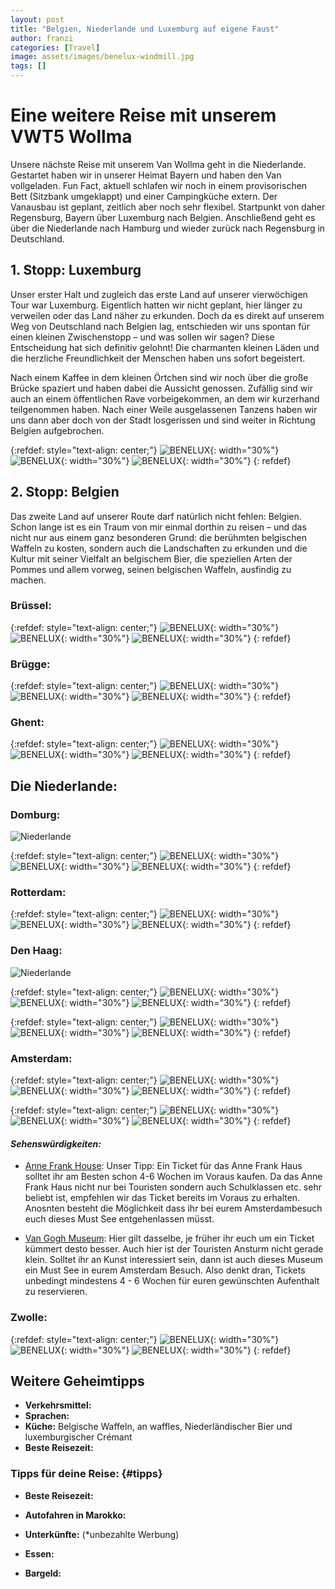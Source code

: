 ```yaml
---
layout: post
title: "Belgien, Niederlande und Luxemburg auf eigene Faust"
author: franzi
categories: [Travel]
image: assets/images/benelux-windmill.jpg
tags: []
---
```


# Eine weitere Reise mit unserem VWT5 Wollma

Unsere nächste Reise mit unserem Van Wollma geht in die Niederlande. Gestartet haben wir in unserer Heimat Bayern und haben den Van vollgeladen. Fun Fact, aktuell schlafen wir noch in einem provisorischen Bett (Sitzbank umgeklappt) und einer Campingküche extern. Der Vanausbau ist geplant, zeitlich aber noch sehr flexibel. Startpunkt von daher Regensburg, Bayern über Luxemburg nach Belgien. Anschließend geht es über die Niederlande nach Hamburg und wieder zurück nach Regensburg in Deutschland. 



## 1. Stopp: Luxemburg
Unser erster Halt und zugleich das erste Land auf unserer vierwöchigen Tour war Luxemburg. Eigentlich hatten wir nicht geplant, hier länger zu verweilen oder das Land näher zu erkunden. Doch da es direkt auf unserem Weg von Deutschland nach Belgien lag, entschieden wir uns spontan für einen kleinen Zwischenstopp – und was sollen wir sagen? Diese Entscheidung hat sich definitiv gelohnt! Die charmanten kleinen Läden und die herzliche Freundlichkeit der Menschen haben uns sofort begeistert.

Nach einem Kaffee in dem kleinen Örtchen sind wir noch über die große Brücke spaziert und haben dabei die Aussicht genossen. Zufällig sind wir auch an einem öffentlichen Rave vorbeigekommen, an dem wir kurzerhand teilgenommen haben. Nach einer Weile ausgelassenen Tanzens haben wir uns dann aber doch von der Stadt losgerissen und sind weiter in Richtung Belgien aufgebrochen.


{:refdef: style="text-align: center;"}
![BENELUX](/assets/images/Lux1.jpg){: width="30%"}
![BENELUX](/assets/images/Lux2.jpg){: width="30%"}
![BENELUX](/assets/images/Lux3.jpg){: width="30%"}
{: refdef}



## 2. Stopp: Belgien
Das zweite Land auf unserer Route darf natürlich nicht fehlen: Belgien. Schon lange ist es ein Traum von mir einmal dorthin zu reisen – und das nicht nur aus einem ganz besonderen Grund: die berühmten belgischen Waffeln zu kosten, sondern auch die Landschaften zu erkunden und die Kultur mit seiner Vielfalt an belgischem Bier, die speziellen Arten der Pommes und allem vorweg, seinen belgischen Waffeln, ausfindig zu machen.


### Brüssel: 

{:refdef: style="text-align: center;"}
![BENELUX](/assets/images/Brüssel2.jpg){: width="30%"}
![BENELUX](/assets/images/Brüssel3.JPG){: width="30%"}
![BENELUX](/assets/images/Brüssel4.jpg){: width="30%"}
{: refdef}


### Brügge:

{:refdef: style="text-align: center;"}
![BENELUX](/assets/images/Brügge1.jpg){: width="30%"}
![BENELUX](/assets/images/Brügge2.jpg){: width="30%"}
![BENELUX](/assets/images/Brügge3.jpg){: width="30%"}
{: refdef}


### Ghent:

{:refdef: style="text-align: center;"}
![BENELUX](/assets/images/Ghent1.jpg){: width="30%"}
![BENELUX](/assets/images/Ghent2.jpg){: width="30%"}
![BENELUX](/assets/images/Ghent3.jpg){: width="30%"}
{: refdef}



## Die Niederlande:

### Domburg:

![Niederlande](/assets/images/Domburg1.jpg)

{:refdef: style="text-align: center;"}
![BENELUX](/assets/images/Domburg2.jpg){: width="30%"}
![BENELUX](/assets/images/Domburg3.jpg){: width="30%"}
![BENELUX](/assets/images/Domburg4.jpg){: width="30%"}
{: refdef}



### Rotterdam:
{:refdef: style="text-align: center;"}
![BENELUX](/assets/images/Rotterdam1.jpg){: width="30%"}
![BENELUX](/assets/images/Rotterdam2.jpg){: width="30%"}
![BENELUX](/assets/images/Rotterdam3.jpg){: width="30%"}
{: refdef}



### Den Haag:

![Niederlande](/assets/images/Haag1.jpg)


{:refdef: style="text-align: center;"}
![BENELUX](/assets/images/Haag2.jpg){: width="30%"}
![BENELUX](/assets/images/Haag3.jpg){: width="30%"}
![BENELUX](/assets/images/Haag4.jpg){: width="30%"}
{: refdef}


{:refdef: style="text-align: center;"}
![BENELUX](/assets/images/Haag5.jpg){: width="30%"}
![BENELUX](/assets/images/Haag6.jpg){: width="30%"}
![BENELUX](/assets/images/Haag7.jpg){: width="30%"}
{: refdef}



### Amsterdam:

{:refdef: style="text-align: center;"}
![BENELUX](/assets/images/Amsti1.jpg){: width="30%"}
![BENELUX](/assets/images/Amsti2.jpg){: width="30%"}
![BENELUX](/assets/images/Amsti3.jpg){: width="30%"}
{: refdef}

{:refdef: style="text-align: center;"}
![BENELUX](/assets/images/Amsti4.jpg){: width="30%"}
![BENELUX](/assets/images/Amsti5.jpg){: width="30%"}
![BENELUX](/assets/images/Amsti6.jpg){: width="30%"}
{: refdef}

#### *Sehenswürdigkeiten:*

* <a href="https://www.annefrank.org/de/">Anne Frank House</a>: Unser Tipp: Ein Ticket für das Anne Frank Haus solltet ihr am Besten schon 4-6 Wochen im Voraus kaufen. Da das Anne Frank Haus nicht nur bei Touristen sondern auch Schulklassen etc. sehr beliebt ist, empfehlen wir das Ticket bereits im Voraus zu erhalten. Anosnten besteht die Möglichkeit dass ihr bei eurem Amsterdambesuch euch dieses Must See entgehenlassen müsst. 

* <a href="https://www.vangoghmuseum.nl/de/planen-sie-ihren-besuch">Van Gogh Museum</a>: Hier gilt dasselbe, je früher ihr euch um ein Ticket kümmert desto besser. Auch hier ist der Touristen Ansturm nicht gerade klein. Solltet ihr an Kunst interessiert sein, dann ist auch dieses Museum ein Must See in eurem Amsterdam Besuch. Also denkt dran, Tickets unbedingt mindestens 4 - 6 Wochen für euren gewünschten Aufenthalt zu reservieren. 



### Zwolle:

{:refdef: style="text-align: center;"}
![BENELUX](/assets/images/Zwolle4.jpg){: width="30%"}
![BENELUX](/assets/images/Zwolle2.jpg){: width="30%"}
![BENELUX](/assets/images/Zwolle3.jpg){: width="30%"}
{: refdef}



## Weitere Geheimtipps

* **Verkehrsmittel:**
* **Sprachen:** 
* **Küche:** Belgische Waffeln, an waffles, Niederländischer Bier und luxemburgischer Crémant
* **Beste Reisezeit:** 


 
 
### Tipps für deine Reise: {#tipps}

* **Beste Reisezeit:** 

* **Autofahren in Marokko:** 

* **Unterkünfte:** (*unbezahlte Werbung)



* **Essen:**


* **Bargeld:** 